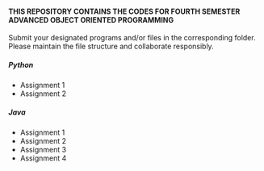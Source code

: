 #### THIS REPOSITORY CONTAINS THE CODES FOR FOURTH SEMESTER ADVANCED OBJECT ORIENTED PROGRAMMING
Submit your designated programs and/or files in the corresponding folder. Please maintain the file structure and collaborate responsibly.

##### Python
* Assignment 1
* Assignment 2

##### Java
* Assignment 1
* Assignment 2
* Assignment 3
* Assignment 4

